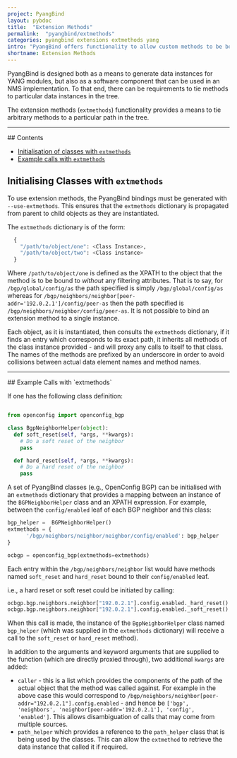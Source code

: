 ```yaml
---
project: PyangBind
layout: pybdoc
title:  "Extension Methods"
permalink:  "pyangbind/extmethods"
categories: pyangbind extensions extmethods yang
intro: "PyangBind offers functionality to allow custom methods to be bound to a particular PyangBind object in the data tree through the use of the `extmethods` dictionary. The format expected, and use of this functionality is outlined herein."
shortname: Extension Methods
---
```


PyangBind is designed both as a means to generate data instances for YANG modules, but also as a software component that can be used in an  NMS implementation. To that end, there can be requirements to tie methods to particular data instances in the tree.

The extension methods (`extmethods`) functionality provides a means to tie arbitrary methods to a particular path in the tree.

<hr>
## Contents

 * [Initialisation of classes with `extmethods`](#initialisation)
 * [Example calls with `extmethods`](#example-calls)

## Initialising Classes with `extmethods` <a name="initialisation"></a>

To use extension methods, the PyangBind bindings must be generated with `--use-extmethods`. This ensures that the `extmethods` dictionary is propagated from parent to child objects as they are instantiated.

The `extmethods` dictionary is of the form:

```python
  {
    "/path/to/object/one": <Class Instance>,
    "/path/to/object/two": <Class instance>
  }
```

Where `/path/to/object/one` is defined as the XPATH to the object that the method is to be bound to *without* any filtering attributes. That is to say, for `/bgp/global/config/as` the path specified is simply `/bgp/global/config/as` whereas for `/bgp/neighbors/neighbor[peer-addr='192.0.2.1']/config/peer-as` then the path specified is `/bgp/neighbors/neighbor/config/peer-as`. It is not possible to bind an extension method to a single instance.

Each object, as it is instantiated, then consults the `extmethods` dictionary, if it finds an entry which corresponds to its exact path, it inherits all methods of the class instance provided - and will proxy any calls to itself to that class. The names of the methods are prefixed by an underscore in order to avoid collisions between actual data element names and method names.

<hr>
## Example Calls with `extmethods` <a name="example-calls"></a>

If one has the following class definition:

```python

from openconfig import openconfig_bgp

class BgpNeighborHelper(object):
  def soft_reset(self, *args, **kwargs):
    # Do a soft reset of the neighbor
    pass

  def hard_reset(self, *args, **kwargs):
    # Do a hard reset of the neighbor
    pass
```

A set of PyangBind classes (e.g., OpenConfig BGP) can be initialised with an `extmethods` dictionary that provides a mapping between an instance of the `BGPNeighborHelper` class and an XPATH expression. For example, between the `config/enabled` leaf of each BGP neighbor and this class:

```python
bgp_helper =  BGPNeighborHelper()
extmethods = {
      '/bgp/neighbors/neighbor/neighbor/config/enabled': bgp_helper
}

ocbgp = openconfig_bgp(extmethods=extmethods)
```

Each entry within the `/bgp/neighbors/neighbor` list would have methods named `soft_reset` and `hard_reset` bound to their `config/enabled` leaf.

i.e., a hard reset or soft reset could be initiated by calling:

```python
ocbgp.bgp.neighbors.neighbor["192.0.2.1"].config.enabled._hard_reset()
ocbgp.bgp.neighbors.neighbor["192.0.2.1"].config.enabled._soft_reset()
```

When this call is made, the instance of the `BgpNeighborHelper` class named `bgp_helper` (which was supplied in the `extmethods` dictionary) will receive a call to the `soft_reset` or `hard_reset` method).

In addition to the arguments and keyword arguments that are supplied to the function (which are directly proxied through), two additional `kwargs` are added:

 * `caller` - this is a list which provides the components of the path of the actual object that the method was called against. For example in the above case this would correspond to `/bgp/neighbors/neighbor[peer-addr="192.0.2.1"].config.enabled` - and hence be `['bgp', 'neighbors', 'neighbor[peer-addr='192.0.2.1'], 'config', 'enabled']`. This allows disambiguation of calls that may come from multiple sources.
 * `path_helper` which provides a reference to the `path_helper` class that is being used by the classes. This can allow the `extmethod` to retrieve the data instance that called it if required. 
